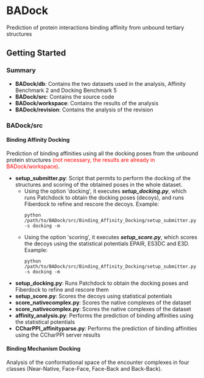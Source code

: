 # BADock

Prediction of protein interactions binding affinity from unbound tertiary structures

## Getting Started

### Summary

* **BADock/db**: Contains the two datasets used in the analysis, Affinity Benchmark 2 and Docking Benchmark 5
* **BADock/src**: Contains the source code
* **BADock/workspace**: Contains the results of the analysis
* **BADock/revision**: Contains the analysis of the revision

### BADock/src

#### Binding Affinity Docking

Prediction of binding affinities using all the docking poses from the unbound protein structures <span style="color:red">(not necessary, the results are already in BADock/workspace)</span>.

* **setup_submitter.py**: Script that permits to perform the docking of the structures and scoring of the obtained poses in the whole dataset.
  * Using the option 'docking', it executes ***setup_docking.py***, which runs Patchdock to obtain the docking poses (decoys), and runs Fiberdock to refine and rescore the decoys. Example:
    ```
    python /path/to/BADock/src/Binding_Affinity_Docking/setup_submitter.py -s docking -m
    ```
  * Using the option 'scoring', it executes ***setup_score.py***, which scores the decoys using the statistical potentials EPAIR, ES3DC and E3D. Example:
    ```
    python /path/to/BADock/src/Binding_Affinity_Docking/setup_submitter.py -s docking -m
    ```
* **setup_docking.py**: Runs Patchdock to obtain the docking poses and Fiberdock to refine and rescore them
* **setup_score.py**: Scores the decoys using statistical potentials
* **score_nativecomplex.py**: Scores the native complexes of the dataset
* **score_nativecomplex.py**: Scores the native complexes of the dataset
* **affinity_analysis.py**: Performs the prediction of binding affinities using the statistical potentials
* **CCharPPI_affinityparse.py**: Performs the prediction of binding affinities using the CCharPPI server results


#### Binding Mechanism Docking

Analysis of the conformational space of the encounter complexes in four classes (Near-Native, Face-Face, Face-Back and Back-Back).

